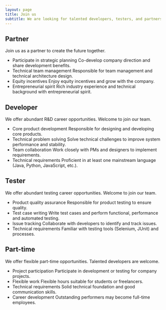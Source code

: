```yaml
---
layout: page
title: Join us
subtitle: We are looking for talented developers, testers, and partners.
---
```


## **Partner**
Join us as a partner to create the future together.

- Participate in strategic planning
Co-develop company direction and share development benefits.
- Technical team management
Responsible for team management and technical architecture design.
- Equity incentives
Enjoy equity incentives and grow with the company.
- Entrepreneurial spirit
Rich industry experience and technical background with entrepreneurial spirit.

## **Developer**
We offer abundant R&D career opportunities. Welcome to join our team.
- Core product development
Responsible for designing and developing core products.
- Technical problem solving
Solve technical challenges to improve system performance and stability.
- Team collaboration
Work closely with PMs and designers to implement requirements.
- Technical requirements
Proficient in at least one mainstream language (Java, Python, JavaScript, etc.).

## **Tester**
We offer abundant testing career opportunities. Welcome to join our team.
- Product quality assurance
Responsible for product testing to ensure quality.
- Test case writing
Write test cases and perform functional, performance and automated testing.
- Issue tracking
Collaborate with developers to identify and track issues.
- Technical requirements
Familiar with testing tools (Selenium, JUnit) and processes.

## **Part-time**
We offer flexible part-time opportunities. Talented developers are welcome.
- Project participation
Participate in development or testing for company projects.
- Flexible work
Flexible hours suitable for students or freelancers.
- Technical requirements
Solid technical foundation and good communication skills.
- Career development
Outstanding performers may become full-time employees.


